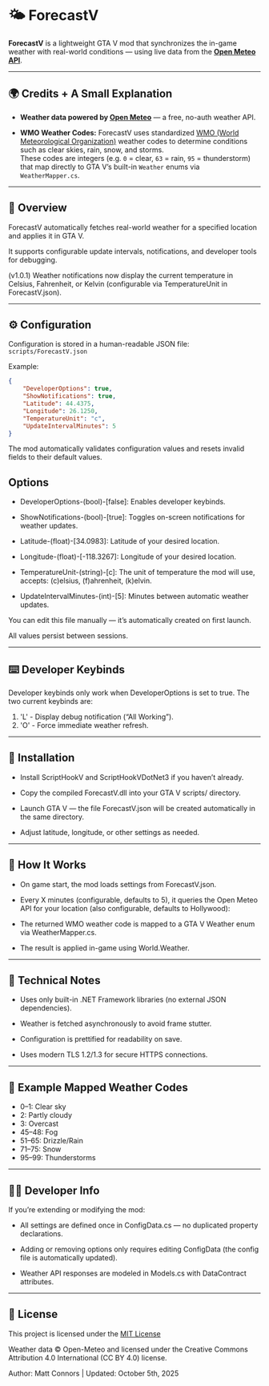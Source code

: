# 🌤️ ForecastV

**ForecastV** is a lightweight GTA V mod that synchronizes the in-game weather with real-world conditions — using live data from the **[Open Meteo API](https://open-meteo.com/)**.

---

## 🌍 Credits + A Small Explanation

- **Weather data powered by [Open Meteo](https://open-meteo.com/)** — a free, no-auth weather API.

- **WMO Weather Codes:** ForecastV uses standardized [WMO (World Meteorological Organization)](https://community.wmo.int/en/activity-areas/wmo-codes) weather codes to determine conditions such as clear skies, rain, snow, and storms.  
  These codes are integers (e.g. `0` = clear, `63` = rain, `95` = thunderstorm) that map directly to GTA V’s built-in `Weather` enums via `WeatherMapper.cs`.

---

## 🧭 Overview

ForecastV automatically fetches real-world weather for a specified location and applies it in GTA V.

It supports configurable update intervals, notifications, and developer tools for debugging.

(v1.0.1) Weather notifications now display the current temperature in Celsius, Fahrenheit, or Kelvin (configurable via TemperatureUnit in ForecastV.json).


---

## ⚙️ Configuration

Configuration is stored in a human-readable JSON file: `scripts/ForecastV.json`

Example:
```json
{
    "DeveloperOptions": true,
    "ShowNotifications": true,
    "Latitude": 44.4375,
    "Longitude": 26.1250,
    "TemperatureUnit": "c",
    "UpdateIntervalMinutes": 5
}
```

The mod automatically validates configuration values and resets invalid fields to their default values.

## Options

- DeveloperOptions-(bool)-[false]: Enables developer keybinds.

- ShowNotifications-(bool)-[true]: Toggles on-screen notifications for weather updates.

- Latitude-(float)-[34.0983]: Latitude of your desired location.

- Longitude-(float)-[-118.3267]: Longitude of your desired location.

- TemperatureUnit-(string)-[c]: The unit of temperature the mod will use, accepts: (c)elsius, (f)ahrenheit, (k)elvin.

- UpdateIntervalMinutes-(int)-[5]: Minutes between automatic weather updates.

You can edit this file manually — it’s automatically created on first launch.

All values persist between sessions.

---

## ⌨️ Developer Keybinds
Developer keybinds only work when DeveloperOptions is set to true.
The two current keybinds are:
1. 'L' - Display debug notification (“All Working”).
2. 'O' - Force immediate weather refresh.

---

## 🧩 Installation

- Install ScriptHookV and ScriptHookVDotNet3 if you haven’t already.

- Copy the compiled ForecastV.dll into your GTA V scripts/ directory.

- Launch GTA V — the file ForecastV.json will be created automatically in the same directory.

- Adjust latitude, longitude, or other settings as needed.

---

## 🔧 How It Works

- On game start, the mod loads settings from ForecastV.json.

- Every X minutes (configurable, defaults to 5), it queries the Open Meteo API for your location (also configurable, defaults to Hollywood):

- The returned WMO weather code is mapped to a GTA V Weather enum via WeatherMapper.cs.

- The result is applied in-game using World.Weather.

---

## 🧠 Technical Notes

- Uses only built-in .NET Framework libraries (no external JSON dependencies).

- Weather is fetched asynchronously to avoid frame stutter.

- Configuration is prettified for readability on save.

- Uses modern TLS 1.2/1.3 for secure HTTPS connections.

---

## 💬 Example Mapped Weather Codes

- 0–1: Clear sky
- 2: Partly cloudy
- 3: Overcast
- 45–48: Fog
- 51–65: Drizzle/Rain
- 71–75: Snow
- 95–99: Thunderstorms

---

## 🧑‍💻 Developer Info

If you’re extending or modifying the mod:

- All settings are defined once in ConfigData.cs — no duplicated property declarations.

- Adding or removing options only requires editing ConfigData (the config file is automatically updated).

- Weather API responses are modeled in Models.cs with DataContract attributes.

---

## 📜 License
This project is licensed under the [MIT License](./LICENSE)

Weather data © Open-Meteo and licensed under the Creative Commons Attribution 4.0 International (CC BY 4.0) license.

Author: Matt Connors | Updated: October 5th, 2025
